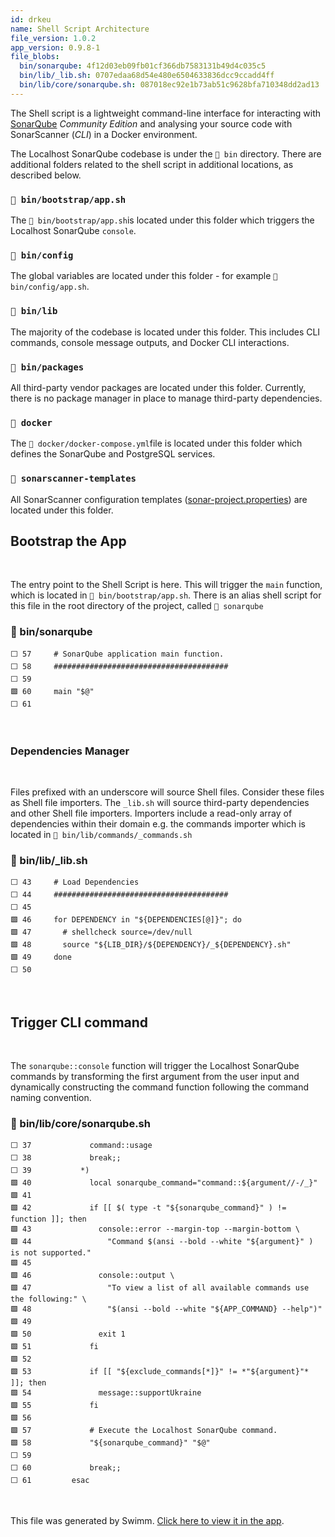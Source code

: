 ```yaml
---
id: drkeu
name: Shell Script Architecture
file_version: 1.0.2
app_version: 0.9.8-1
file_blobs:
  bin/sonarqube: 4f12d03eb09fb01cf366db7583131b49d4c035c5
  bin/lib/_lib.sh: 0707edaa68d54e480e6504633836dcc9ccadd4ff
  bin/lib/core/sonarqube.sh: 087018ec92e1b73ab51c9628bfa710348dd2ad13
---
```


The Shell script is a lightweight command-line interface for interacting with [SonarQube](https://www.sonarqube.org/) _Community Edition_ and analysing your source code with SonarScanner (_CLI_) in a Docker environment.

The Localhost SonarQube codebase is under the `📄 bin` directory. There are additional folders related to the shell script in additional locations, as described below.

### `📄 bin/bootstrap/app.sh`

The `📄 bin/bootstrap/app.sh`is located under this folder which triggers the Localhost SonarQube `console`.

### `📄 bin/config`

The global variables are located under this folder - for example `📄 bin/config/app.sh`.

### `📄 bin/lib`

The majority of the codebase is located under this folder. This includes CLI commands, console message outputs, and Docker CLI interactions.

### `📄 bin/packages`

All third-party vendor packages are located under this folder. Currently, there is no package manager in place to manage third-party dependencies.

### `📄 docker`

The `📄 docker/docker-compose.yml`file is located under this folder which defines the SonarQube and PostgreSQL services.

### `📄 sonarscanner-templates`

All SonarScanner configuration templates ([sonar-project.properties](http://sonar-project.properties)) are located under this folder.

## Bootstrap the App

<br/>

The entry point to the Shell Script is here. This will trigger the `main` function, which is located in `📄 bin/bootstrap/app.sh`. There is an alias shell script for this file in the root directory of the project, called `📄 sonarqube`
<!-- NOTE-swimm-snippet: the lines below link your snippet to Swimm -->
### 📄 bin/sonarqube
```
⬜ 57     # SonarQube application main function.
⬜ 58     #######################################
⬜ 59     
🟩 60     main "$@"
⬜ 61     
```

<br/>

### Dependencies Manager

<br/>

Files prefixed with an underscore will source Shell files. Consider these files as Shell file importers. The `_lib.sh` will source third-party dependencies and other Shell file importers. Importers include a read-only array of dependencies within their domain e.g. the commands importer which is located in `📄 bin/lib/commands/_commands.sh`
<!-- NOTE-swimm-snippet: the lines below link your snippet to Swimm -->
### 📄 bin/lib/_lib.sh
```shell
⬜ 43     # Load Dependencies
⬜ 44     #######################################
⬜ 45     
🟩 46     for DEPENDENCY in "${DEPENDENCIES[@]}"; do
🟩 47       # shellcheck source=/dev/null
🟩 48       source "${LIB_DIR}/${DEPENDENCY}/_${DEPENDENCY}.sh"
🟩 49     done
⬜ 50     
```

<br/>

## Trigger CLI command

<br/>

The `sonarqube::console` function will trigger the Localhost SonarQube commands by transforming the first argument from the user input and dynamically constructing the command function following the command naming convention.
<!-- NOTE-swimm-snippet: the lines below link your snippet to Swimm -->
### 📄 bin/lib/core/sonarqube.sh
```shell
⬜ 37             command::usage
⬜ 38             break;;
⬜ 39           *)
🟩 40             local sonarqube_command="command::${argument//-/_}"
🟩 41     
🟩 42             if [[ $( type -t "${sonarqube_command}" ) != function ]]; then
🟩 43               console::error --margin-top --margin-bottom \
🟩 44                 "Command $(ansi --bold --white "${argument}" ) is not supported."
🟩 45     
🟩 46               console::output \
🟩 47                 "To view a list of all available commands use the following:" \
🟩 48                 "$(ansi --bold --white "${APP_COMMAND} --help")"
🟩 49     
🟩 50               exit 1
🟩 51             fi
🟩 52     
🟩 53             if [[ "${exclude_commands[*]}" != *"${argument}"* ]]; then
🟩 54               message::supportUkraine
🟩 55             fi
🟩 56     
🟩 57             # Execute the Localhost SonarQube command.
🟩 58             "${sonarqube_command}" "$@"
⬜ 59     
⬜ 60             break;;
⬜ 61         esac
```

<br/>

This file was generated by Swimm. [Click here to view it in the app](https://app.swimm.io/repos/Z2l0aHViJTNBJTNBbG9jYWxob3N0LXNvbmFycXViZSUzQSUzQWx1aXNhdmVpcm8=/docs/drkeu).